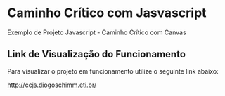 # Caminho Crítico com Jasvascript
Exemplo de Projeto Javascript - Caminho Crítico com Canvas

## Link de Visualização do Funcionamento

Para visualizar o projeto em funcionamento utilize o seguinte link abaixo:
 
http://ccjs.diogoschimm.eti.br/ 
